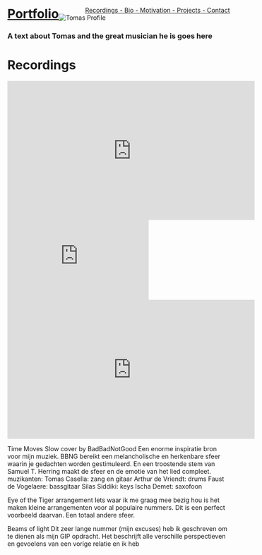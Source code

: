 <!-- ![](https://user-images.githubusercontent.com/38376671/38975032-88cf5a5a-43ac-11e8-8798-7dfd50819762.jpg) -->

<p class="menu">
  <span style="float:left;">
    <a href="#Projects" style="font-size: 2em;font-weight: bold;">Portfolio</a>
  </span>
  <span style="float:right;">
    <a href="#Recordings">Recordings - </a>
    <a href="#Bio" >Bio - </a>
    <a href="#Motivation">Motivation - </a>
    <a href="#Projects">Projects - </a>
    <a href="#Contact">Contact</a>
  </span>
</p>
<p>
  <img src="https://user-images.githubusercontent.com/38376671/39085928-94c0995c-458a-11e8-9edc-b0f30b5f7ff2.png" alt="Tomas Profile">
</p>

### A text about Tomas and the great musician he is goes here

# Recordings

<p float="center">
  <iframe width="560" height="315" src="https://www.youtube.com/embed/9JZg_rZwPUk" frameborder="0" allow="autoplay; encrypted-media" allowfullscreen></iframe>
  <iframe width="320" height="181" src="https://www.youtube.com/embed/G-Fgh1zsIJg?rel=0" frameborder="0" allow="autoplay; encrypted-media" allowfullscreen></iframe>
  <iframe width="560" height="315" src="https://www.youtube.com/embed/tFYYNFDnl9A" frameborder="0" allow="autoplay; encrypted-media" allowfullscreen></iframe>
 </p>
 

Time Moves Slow cover by BadBadNotGood
Een enorme inspiratie bron voor mijn muziek. BBNG bereikt een melancholische en herkenbare sfeer waarin je gedachten worden gestimuleerd. En een troostende stem van Samuel T. Herring maakt de sfeer en de emotie van het lied compleet.
muzikanten: Tomas Casella:          zang en gitaar
            Arthur de Vriendt:      drums
            Faust de Vogelaere:     bassgitaar
            Silas Siddiki:          keys
            Ischa Demet:            saxofoon


Eye of the Tiger arrangement
Iets waar ik me graag mee bezig hou is het maken kleine arrangementen voor al populaire nummers. Dit is een perfect voorbeeld daarvan. Een totaal andere sfeer.

Beams of light
Dit zeer lange nummer (mijn excuses) heb ik geschreven om te dienen als mijn GIP opdracht. Het beschrijft alle verschille perspectieven en gevoelens van een vorige relatie en ik heb 
